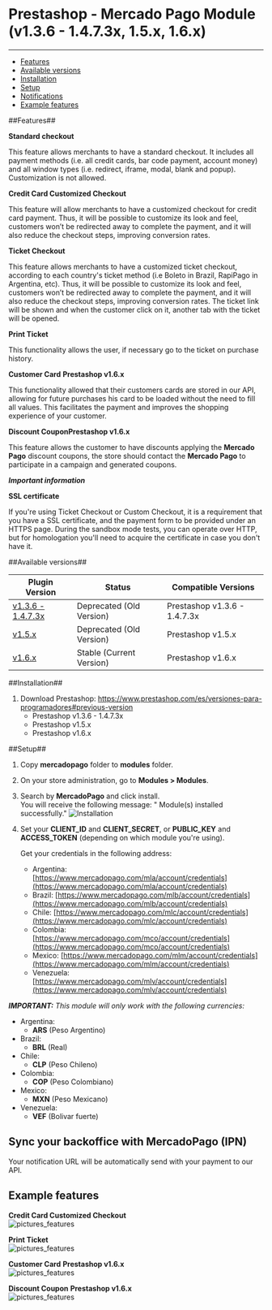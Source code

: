 # Prestashop - Mercado Pago Module (v1.3.6 - 1.4.7.3x, 1.5.x, 1.6.x)
---

* [Features](#features)
* [Available versions](#available_versions)
* [Installation](#installation)
* [Setup](#setup)
* [Notifications](#notifications)
* [Example features](#pictures_features)


<a name="features"></a>
##Features##

**Standard checkout**

This feature allows merchants to have a standard checkout. It includes all
payment methods (i.e. all credit cards, bar code payment, account money) and all window types (i.e. redirect, iframe, modal, blank and popup). Customization is not allowed.

**Credit Card Customized Checkout**

This feature will allow merchants to have a customized checkout for credit card
payment. Thus, it will be possible to customize its look and feel, customers won’t be redirected away to complete the payment, and it will also reduce the checkout steps, improving conversion rates.

**Ticket Checkout**

This feature allows merchants to have a customized ticket checkout, according to each country's ticket method (i.e Boleto in Brazil, RapiPago in Argentina, etc).  Thus, it will be possible to customize its look and feel, customers won’t be redirected away to complete the payment, and it will also reduce the checkout steps, improving conversion rates. The ticket link will be shown and when the customer click on it, another tab with the ticket will be opened.

**Print Ticket**

This functionality allows the user, if necessary go to the ticket on purchase history.

**Customer Card** <strong>Prestashop v1.6.x</strong>

This functionality allowed that their customers cards are stored in our API, allowing for future purchases his card to be loaded without the need to fill all values. This facilitates the payment and improves the shopping experience of your customer.

**Discount Coupon**<strong>Prestashop v1.6.x</strong>

This feature allows the customer to have discounts applying the <strong>Mercado Pago</strong> discount coupons, the store should contact the <strong>Mercado Pago</strong> to participate in a campaign and generated coupons.

***Important information***

**SSL certificate**

If you're using Ticket Checkout or Custom Checkout, it is a requirement that you have a SSL certificate, and the payment form to be provided under an HTTPS page.
During the sandbox mode tests, you can operate over HTTP, but for homologation you'll need to acquire the certificate in case you don't have it.

<a name="available_versions"></a>
##Available versions##
<table>
  <thead>
    <tr>
      <th>Plugin Version</th>
      <th>Status</th>
      <th>Compatible Versions</th>
    </tr>
  <thead>
  <tbody>
    <tr>
      <td><a href="https://github.com/mercadopago/cart-prestashop/tree/master/v1.3.6%20-%201.4.7.3x">v1.3.6 - 1.4.7.3x</a></td>
      <td>Deprecated (Old Version)</td>
      <td>Prestashop v1.3.6 - 1.4.7.3x</td>
    </tr>
    <tr>
      <td><a href="https://github.com/mercadopago/cart-prestashop/tree/master/v1.5.x/mercadopago">v1.5.x</a></td>
      <td>Deprecated (Old Version)</td>
      <td>Prestashop v1.5.x</td>
    </tr>
    <tr>
      <td><a href="https://github.com/mercadopago/cart-prestashop/tree/master/v1.6.x">v1.6.x</a></td>
      <td>Stable (Current Version)</td>
      <td>Prestashop v1.6.x</td>
     </tr>
  </tbody>
</table>

<a name="installation"></a>
##Installation##

1. Download Prestashop: https://www.prestashop.com/es/versiones-para-programadores#previous-version
    * Prestashop v1.3.6 - 1.4.7.3x
    * Prestashop v1.5.x
    * Prestashop v1.6.x

<a name="setup"></a>
##Setup##

1. Copy **mercadopago** folder to **modules** folder.

2. On your store administration, go to **Modules > Modules**.

3. Search by **MercadoPago** and click install. <br />
You will receive the following message: " Module(s) installed successfully."
  ![Installation](https://raw.github.com/PrestaShop/mercadopagobr/master/views/img/Installation.JPG)<br />

4. Set your **CLIENT_ID** and **CLIENT_SECRET**, or **PUBLIC_KEY** and **ACCESS_TOKEN** (depending on which module you're using). 

	Get your credentials in the following address:
	* Argentina: [https://www.mercadopago.com/mla/account/credentials](https://www.mercadopago.com/mla/account/credentials)
	* Brazil: [https://www.mercadopago.com/mlb/account/credentials](https://www.mercadopago.com/mlb/account/credentials)
	* Chile: [https://www.mercadopago.com/mlc/account/credentials](https://www.mercadopago.com/mlc/account/credentials)
	* Colombia: [https://www.mercadopago.com/mco/account/credentials](https://www.mercadopago.com/mco/account/credentials)
	* Mexico: [https://www.mercadopago.com/mlm/account/credentials](https://www.mercadopago.com/mlm/account/credentials)
	* Venezuela: [https://www.mercadopago.com/mlv/account/credentials](https://www.mercadopago.com/mlv/account/credentials)

***IMPORTANT:*** *This module will only work with the following currencies:*

* Argentina:
	* **ARS** (Peso Argentino)
* Brazil:
	* **BRL** (Real)
* Chile:
	* **CLP** (Peso Chileno)
* Colombia:
	* **COP** (Peso Colombiano)
* Mexico:
	* **MXN** (Peso Mexicano)
* Venezuela:
	* **VEF** (Bolivar fuerte)

<a name="notifications"></a>
## Sync your backoffice with MercadoPago (IPN) 
Your notification URL will be automatically send with your payment to our API.

<a name="pictures_features"></a>
## Example features

**Credit Card Customized Checkout**
<br/>
![pictures_features](https://raw.github.com/PrestaShop/mercadopagobr/master/views/img/Checkout.jpg)

**Print Ticket**
<br/>
![pictures_features](https://raw.github.com/PrestaShop/mercadopagobr/master/views/img/Ticket.jpg)

**Customer Card** <strong>Prestashop v1.6.x</strong>
<br/>
![pictures_features](https://raw.github.com/PrestaShop/mercadopagobr/master/views/img/CustomerCard.jpg)

**Discount Coupon** <strong>Prestashop v1.6.x</strong>
<br/>
![pictures_features](https://raw.github.com/PrestaShop/mercadopagobr/master/views/img/Coupon.jpg)
